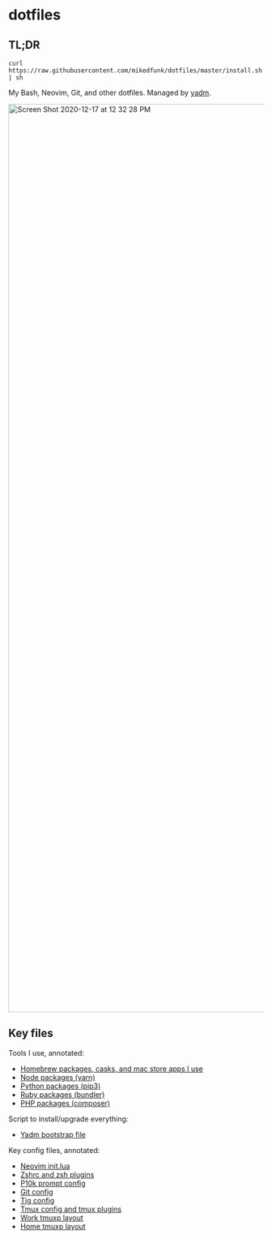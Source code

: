 # dotfiles

## TL;DR

```
curl https://raw.githubusercontent.com/mikedfunk/dotfiles/master/install.sh | sh
```

My Bash, Neovim, Git, and other dotfiles. Managed by [yadm](https://thelocehiliosan.github.io/yadm/docs).

<img width="1792" alt="Screen Shot 2020-12-17 at 12 32 28 PM" src="https://user-images.githubusercontent.com/661038/102560587-68538a00-4087-11eb-88c5-fc13fbb36bd7.png">

## Key files

Tools I use, annotated:

* [Homebrew packages, casks, and mac store apps I use](.Brewfile)
* [Node packages (yarn)](.config/yarn/global/package.json)
* [Python packages (pip3)](requirements.txt)
* [Ruby packages (bundler)](Gemfile)
* [PHP packages (composer)](.composer/composer.json)

Script to install/upgrade everything:

* [Yadm bootstrap file](.config/yadm/bootstrap)

Key config files, annotated:

* [Neovim init.lua](.config/nvim/init.lua)
* [Zshrc and zsh plugins](.zshrc)
* [P10k prompt config](.p10k.zsh)
* [Git config](.gitconfig)
* [Tig config](.tigrc)
* [Tmux config and tmux plugins](.tmux.conf)
* [Work tmuxp layout](.tmuxp/work.yml)
* [Home tmuxp layout](.tmuxp/home.yml)
